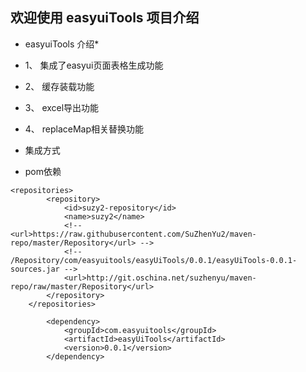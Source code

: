 欢迎使用  easyuiTools
项目介绍
-------------------
*  easyuiTools 介绍*
* 1、 集成了easyui页面表格生成功能
* 2、 缓存装载功能
* 3、 excel导出功能 
* 4、 replaceMap相关替换功能


* 集成方式

* pom依赖
```
<repositories>
		<repository>
			<id>suzy2-repository</id>
			<name>suzy2</name>
			<!-- <url>https://raw.githubusercontent.com/SuZhenYu2/maven-repo/master/Repository</url> -->
			<!-- /Repository/com/easyuitools/easyUiTools/0.0.1/easyUiTools-0.0.1-sources.jar -->
 			<url>http://git.oschina.net/suzhenyu/maven-repo/raw/master/Repository</url>
 		</repository>
	</repositories>
	
		<dependency>
			<groupId>com.easyuitools</groupId>
			<artifactId>easyUiTools</artifactId>
			<version>0.0.1</version>
		</dependency>
```
 










